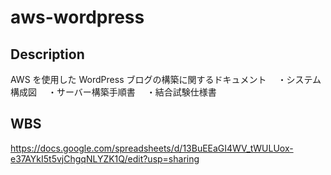 # aws-wordpress


## Description
AWS を使用した WordPress ブログの構築に関するドキュメント
　・システム構成図
　・サーバー構築手順書
　・結合試験仕様書

 ## WBS
 https://docs.google.com/spreadsheets/d/13BuEEaGI4WV_tWULUox-e37AYkI5t5vjChgqNLYZK1Q/edit?usp=sharing
